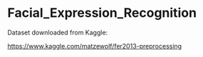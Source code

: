 # Facial_Expression_Recognition


Dataset downloaded from Kaggle:

https://www.kaggle.com/matzewolf/fer2013-preprocessing
